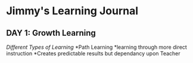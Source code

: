 # Jimmy's Learning Journal
## DAY 1: Growth Learning
_Different Types of Learning_
*Path Learning
*learning through more direct instruction
*Creates predictable results but dependancy upon Teacher
